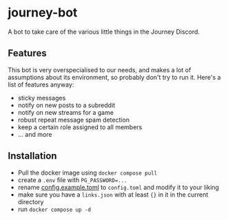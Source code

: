 # journey-bot
A bot to take care of the various little things in the Journey Discord.

## Features
This bot is very overspecialised to our needs, and makes a lot of assumptions about its environment, so probably don't try to run it.
Here's a list of features anyway:

- sticky messages
- notify on new posts to a subreddit
- notify on new streams for a game
- robust repeat message spam detection
- keep a certain role assigned to all members
- ... and more

## Installation
- Pull the docker image using `docker compose pull`
- create a `.env` file with `PG_PASSWORD=...`
- rename [config.example.toml](/config.example.toml) to `config.toml` and modify it to your liking
- make sure you have a `links.json` with at least `{}` in it in the current directory
- run `docker compose up -d`
